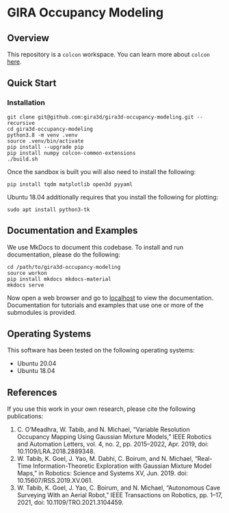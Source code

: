 # GIRA Occupancy Modeling

## Overview
This repository is a `colcon` workspace. You can learn more about `colcon` [here](https://colcon.readthedocs.io/en/released/).

## Quick Start
### Installation
```
git clone git@github.com:gira3d/gira3d-occupancy-modeling.git --recursive
cd gira3d-occupancy-modeling
python3.8 -m venv .venv
source .venv/bin/activate
pip install --upgrade pip
pip install numpy colcon-common-extensions
./build.sh
```

Once the sandbox is built you will also need to install the following:
```
pip install tqdm matplotlib open3d pyyaml
```

Ubuntu 18.04 additionally requires that you install the following for plotting:
```
sudo apt install python3-tk
```

## Documentation and Examples
We use MkDocs to document this codebase. To install and run
documentation, please do the following:
```
cd /path/to/gira3d-occupancy-modeling
source workon
pip install mkdocs mkdocs-material
mkdocs serve
```
Now open a web browser and go to [localhost](http://127.0.0.1:8000/)
to view the documentation. Documentation for tutorials and examples
that use one or more of the submodules is provided.

## Operating Systems
This software has been tested on the following operating systems:

* Ubuntu 20.04
* Ubuntu 18.04

## References
If you use this work in your own research, please cite the following publications:
1. C. O’Meadhra, W. Tabib, and N. Michael, “Variable Resolution Occupancy Mapping Using Gaussian Mixture Models,” IEEE Robotics and Automation Letters, vol. 4, no. 2, pp. 2015–2022, Apr. 2019, doi: 10.1109/LRA.2018.2889348.
2. W. Tabib, K. Goel, J. Yao, M. Dabhi, C. Boirum, and N. Michael, “Real-Time Information-Theoretic Exploration with Gaussian Mixture Model Maps,” in Robotics: Science and Systems XV, Jun. 2019. doi: 10.15607/RSS.2019.XV.061.
3. W. Tabib, K. Goel, J. Yao, C. Boirum, and N. Michael, “Autonomous Cave Surveying With an Aerial Robot,” IEEE Transactions on Robotics, pp. 1–17, 2021, doi: 10.1109/TRO.2021.3104459.

